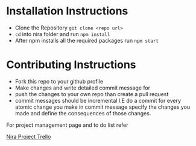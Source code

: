 # Installation Instructions
- Clone the Repository `git clone <repo url>`
- `cd` into nira folder and run `npm install`
- After npm installs all the required packages run `npm start`

# Contributing Instructions
- Fork this repo to your github profile
- Make changes and write detailed commit message for 
- push the changes to your own repo than create a pull request
- commit messages should be incremental I.E do a commit for every atomic change you make in commit message specify the changes you made and define the consequences of those changes.

For project management page and to do list refer 


[Nira Project Trello](https://trello.com/invite/b/Mdhq5LT1/6d503081c4eed63796dfd7b63f01b488/nira)
